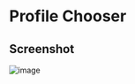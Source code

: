 # Profile Chooser

## Screenshot
![image](https://github.com/user-attachments/assets/9912fd9e-7006-47a3-8404-321a32b2db31)
